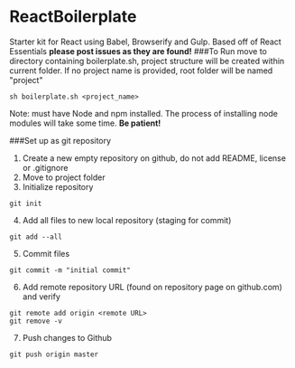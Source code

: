 # ReactBoilerplate
Starter kit for React using Babel, Browserify and Gulp. Based off of React Essentials
**please post issues as they are found!**
###To Run
move to directory containing boilerplate.sh, project structure will be created within current folder.
If no project name is provided, root folder will be named "project"
```
sh boilerplate.sh <project_name>
```
Note: must have Node and npm installed. The process of installing node modules will take some time. **Be patient!**

###Set up as git repository
1. Create a new empty repository on github, do not add README, license or .gitignore
2. Move to project folder
3. Initialize repository

  ```
  git init
  ```

4. Add all files to new local repository (staging for commit)

  ```
  git add --all
  ```

5. Commit files

  ```
  git commit -m "initial commit"
  ```

6. Add remote repository URL (found on repository page on github.com) and verify

  ```
  git remote add origin <remote URL>
  git remove -v
  ```

7. Push changes to Github

  ```
  git push origin master
  ```
